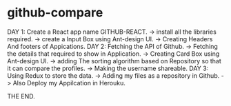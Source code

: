 # github-compare
DAY 1: Create a React app name GITHUB-REACT. -> install all the libraries required. -> create a Input Box using Ant-design UI. -> Creating Headers And footers of Appications. DAY 2: Fetching the API of Github. -> Fetching the details that required to show in Application. -> Creating Card Box using Ant-design UI. -> adding The sorting algorithm based on Repository so that it can compare the profiles. -> Making the username shareable. DAY 3: Using Redux to store the data. -> Adding my files as a repository in Github. -> Also Deploy my Appilcation in Herouku.

THE END.
